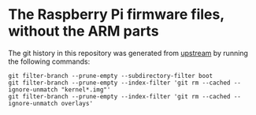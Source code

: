 # The Raspberry Pi firmware files, without the ARM parts

The git history in this repository was generated from [upstream] by running
the following commands:

```
git filter-branch --prune-empty --subdirectory-filter boot
git filter-branch --prune-empty --index-filter 'git rm --cached --ignore-unmatch "kernel*.img"'
git filter-branch --prune-empty --index-filter 'git rm --cached --ignore-unmatch overlays'
```

[upstream]: https://github.com/raspberrypi/firmware/tree/bf5201e9682bf36370bc31d26b37fd4d84e1cfca
